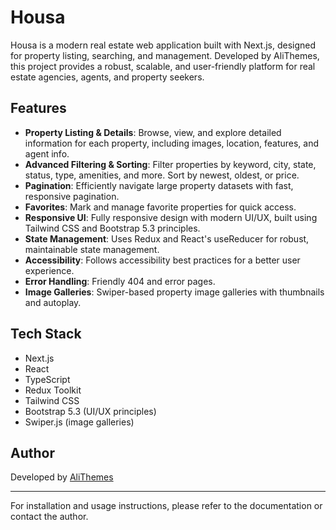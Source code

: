 # Housa

Housa is a modern real estate web application built with Next.js, designed for property listing, searching, and management. Developed by AliThemes, this project provides a robust, scalable, and user-friendly platform for real estate agencies, agents, and property seekers.

## Features

- **Property Listing & Details**: Browse, view, and explore detailed information for each property, including images, location, features, and agent info.
- **Advanced Filtering & Sorting**: Filter properties by keyword, city, state, status, type, amenities, and more. Sort by newest, oldest, or price.
- **Pagination**: Efficiently navigate large property datasets with fast, responsive pagination.
- **Favorites**: Mark and manage favorite properties for quick access.
- **Responsive UI**: Fully responsive design with modern UI/UX, built using Tailwind CSS and Bootstrap 5.3 principles.
- **State Management**: Uses Redux and React's useReducer for robust, maintainable state management.
- **Accessibility**: Follows accessibility best practices for a better user experience.
- **Error Handling**: Friendly 404 and error pages.
- **Image Galleries**: Swiper-based property image galleries with thumbnails and autoplay.

## Tech Stack

- Next.js
- React
- TypeScript
- Redux Toolkit
- Tailwind CSS
- Bootstrap 5.3 (UI/UX principles)
- Swiper.js (image galleries)

## Author

Developed by [AliThemes](https://alithemes.com/)

---

For installation and usage instructions, please refer to the documentation or contact the author.

